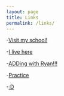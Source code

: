 ```yaml
---
layout: page
title: Links
permalink: /links/
---
```


-[Visit my school!][link1]

[link1]: https://www.vcs.net

-[I live here][link2]

[link2]: https://youtube.com/nigahiga

-[ADDing with Ryan!!!][link3]

[link3]: https://youtube.com/higatv

-[Practice][link4]

[link4]: https://lingling40hours.com

-[:D][link5]

[link5]: http://tinytuba.com








